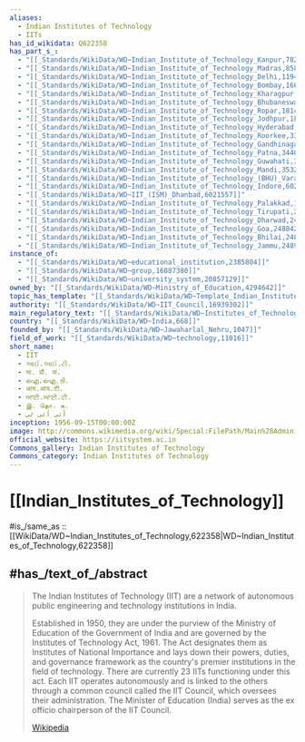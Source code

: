 ```yaml
---
aliases:
  - Indian Institutes of Technology
  - IITs
has_id_wikidata: Q622358
has_part_s_:
  - "[[_Standards/WikiData/WD~Indian_Institute_of_Technology_Kanpur,782682]]"
  - "[[_Standards/WikiData/WD~Indian_Institute_of_Technology_Madras,858662]]"
  - "[[_Standards/WikiData/WD~Indian_Institute_of_Technology_Delhi,1194650]]"
  - "[[_Standards/WikiData/WD~Indian_Institute_of_Technology_Bombay,1661242]]"
  - "[[_Standards/WikiData/WD~Indian_Institute_of_Technology_Kharagpur,1661243]]"
  - "[[_Standards/WikiData/WD~Indian_Institute_of_Technology_Bhubaneswar,1814765]]"
  - "[[_Standards/WikiData/WD~Indian_Institute_of_Technology_Ropar,1814795]]"
  - "[[_Standards/WikiData/WD~Indian_Institute_of_Technology_Jodhpur,1814816]]"
  - "[[_Standards/WikiData/WD~Indian_Institute_of_Technology_Hyderabad,2808676]]"
  - "[[_Standards/WikiData/WD~Indian_Institute_of_Technology_Roorkee,3366382]]"
  - "[[_Standards/WikiData/WD~Indian_Institute_of_Technology_Gandhinagar,3440920]]"
  - "[[_Standards/WikiData/WD~Indian_Institute_of_Technology_Patna,3440945]]"
  - "[[_Standards/WikiData/WD~Indian_Institute_of_Technology_Guwahati,3518863]]"
  - "[[_Standards/WikiData/WD~Indian_Institute_of_Technology_Mandi,3532713]]"
  - "[[_Standards/WikiData/WD~Indian_Institute_of_Technology_(BHU)_Varanasi,3701750]]"
  - "[[_Standards/WikiData/WD~Indian_Institute_of_Technology_Indore,6020729]]"
  - "[[_Standards/WikiData/WD~IIT_(ISM)_Dhanbad,6021557]]"
  - "[[_Standards/WikiData/WD~Indian_Institute_of_Technology_Palakkad,19512294]]"
  - "[[_Standards/WikiData/WD~Indian_Institute_of_Technology_Tirupati,20647464]]"
  - "[[_Standards/WikiData/WD~Indian_Institute_of_Technology_Dharwad,24590509]]"
  - "[[_Standards/WikiData/WD~Indian_Institute_of_Technology_Goa,24884248]]"
  - "[[_Standards/WikiData/WD~Indian_Institute_of_Technology_Bhilai,24884635]]"
  - "[[_Standards/WikiData/WD~Indian_Institute_of_Technology_Jammu,24896549]]"
instance_of:
  - "[[_Standards/WikiData/WD~educational_institution,2385804]]"
  - "[[_Standards/WikiData/WD~group,16887380]]"
  - "[[_Standards/WikiData/WD~university_system,20857129]]"
owned_by: "[[_Standards/WikiData/WD~Ministry_of_Education,4294642]]"
topic_has_template: "[[_Standards/WikiData/WD~Template_Indian_Institutes_of_Technology,11001462]]"
authority: "[[_Standards/WikiData/WD~IIT_Council,16939302]]"
main_regulatory_text: "[[_Standards/WikiData/WD~Institutes_of_Technology_Act,_1961,28169316]]"
country: "[[_Standards/WikiData/WD~India,668]]"
founded_by: "[[_Standards/WikiData/WD~Jawaharlal_Nehru,1047]]"
field_of_work: "[[_Standards/WikiData/WD~technology,11016]]"
short_name:
  - IIT
  - આઈ.આઈ.ટી.
  - भा. प्रौ. सं.
  - ഐ.ഐ.ടി.
  - आय.आय.टी.
  - ਆਈ.ਆਈ.ਟੀ.
  - இ. தொ. க.
  - آئی آئی ٹی
inception: 1956-09-15T00:00:00Z
image: http://commons.wikimedia.org/wiki/Special:FilePath/Main%28Administrative%29Building%20IIT-Roorkee.JPG
official_website: https://iitsystem.ac.in
Commons_gallery: Indian Institutes of Technology
Commons_category: Indian Institutes of Technology
---
```


# [[Indian_Institutes_of_Technology]] 

#is_/same_as :: [[WikiData/WD~Indian_Institutes_of_Technology,622358|WD~Indian_Institutes_of_Technology,622358]] 

## #has_/text_of_/abstract 

> The Indian Institutes of Technology (IIT) are a network of 
> autonomous public engineering and technology institutions in India. 
> 
> Established in 1950, they are under the purview of the Ministry of Education of the Government of India and are governed by the Institutes of Technology Act, 1961. The Act designates them as Institutes of National Importance and lays down their powers, duties, and governance framework as the country's premier institutions in the field of technology. There are currently 23 IITs functioning under this act. Each IIT operates autonomously and is linked to the others through a common council called the IIT Council, which oversees their administration. The Minister of Education (India) serves as the ex officio chairperson of the IIT Council.
>
> [Wikipedia](https://en.wikipedia.org/wiki/Indian%20Institutes%20of%20Technology) 

